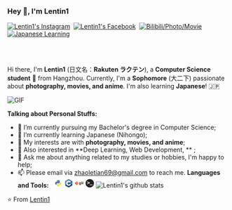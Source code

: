 ### Hey 👋, I'm Lentin1

<a href="https://www.instagram.com/rakuten0129/" target="_blank"><img alt="Lentin1's Instagram" width="30px" src="https://cdn.jsdelivr.net/npm/simple-icons@v3/icons/instagram.svg" /></a>&nbsp;
<a href="https://x.com/Lentini0129" target="_blank"><img alt="Lentin1's Facebook" width="30px" src="https://cdn.jsdelivr.net/npm/simple-icons@v3/icons/x.svg" /></a>&nbsp;
<a href="https://space.bilibili.com/299811106?spm_id_from=333.1007.0.0" target="_blank"><img alt="Bilibili/Photo/Movie" width="30px" src="https://cdn.jsdelivr.net/npm/simple-icons@v3/icons/bilibili.svg" /></a>&nbsp;
<a href="YOUR_JAPANESE_LEARNING_PLATFORM_LINK_OPTIONAL" target="_blank"><img alt="Japanese Learning" width="30px" src="https://cdn.jsdelivr.net/npm/simple-icons@v3/icons/nihongo.svg" /></a>

<br />
<br />

Hi there, I'm **Lentin1** (日文名：**Rakuten ラクテン**), a **Computer Science student** 🚀 from Hangzhou. Currently, I'm a **Sophomore** (大二下) passionate about **photography, movies, and anime**. I'm also learning **Japanese**! 🇯🇵

<img alt="GIF" src="https://i.pinimg.com/originals/e4/26/70/e426702edf874b181aced1e2fa5c6cde.gif" />

**Talking about Personal Stuffs:**

- 🏫 I’m currently pursuing my Bachelor's degree in Computer Science;
- 🌱 I’m currently learning Japanese (Nihongo);
- 📸 My interests are with **photography, movies, and anime**;
- 🤔 Also interested in **Deep Learning, Web Development, ** ;
- 💬 Ask me about anything related to my studies or hobbies, I'm happy to help;
- 📫 Please email via zhaoletian69@gmail.com to reach me.
**Languages and Tools:**  
<code><img height="20" src="https://raw.githubusercontent.com/github/explore/80688e429a7d4ef2fca1e82350fe8e3517d3494d/topics/python/python.png" alt="Python"></code>
<code><img height="20" src="https://raw.githubusercontent.com/github/explore/80688e429a7d4ef2fca1e82350fe8e3517d3494d/topics/cpp/cpp.png" alt="C++"></code>
<code><img height="20" src="https://raw.githubusercontent.com/github/explore/80688e429a7d4ef2fca1e82350fe8e3517d3494d/topics/git/git.png" alt="Git"></code>
<code><img height="20" src="https://raw.githubusercontent.com/github/explore/80688e429a7d4ef2fca1e82350fe8e3517d3494d/topics/terminal/terminal.png" alt="Terminal"></code>
![Lentin1's github stats](https://github-readme-stats.vercel.app/api?username=Lentin1&show_icons=true&hide_border=true)

⭐️ From [Lentin1](https://github.com/Lentin1)
